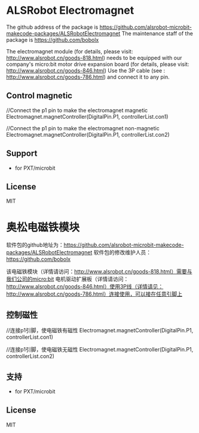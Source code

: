 # ALSRobot Electromagnet
The github address of the package is https://github.com/alsrobot-microbit-makecode-packages/ALSRobotElectromagnet
The maintenance staff of the package is https://github.com/bobolx

The electromagnet module (for details, please visit: http://www.alsrobot.cn/goods-818.html) needs to be equipped with our company's micro:bit motor drive expansion board (for details, please visit: http://www.alsrobot.cn/goods-846.html) Use the 3P cable (see : http://www.alsrobot.cn/goods-786.html) and connect it to any pin.

## Control magnetic
//Connect the p1 pin to make the electromagnet magnetic
Electromagnet.magnetController(DigitalPin.P1, controllerList.con1)

//Connect the p1 pin to make the electromagnet non-magnetic
Electromagnet.magnetController(DigitalPin.P1, controllerList.con2)

## Support

* for PXT/microbit

## License

MIT




# 奥松电磁铁模块
软件包的github地址为：https://github.com/alsrobot-microbit-makecode-packages/ALSRobotElectromagnet
软件包的修改维护人员：https://github.com/bobolx

该电磁铁模块（详情请访问：http://www.alsrobot.cn/goods-818.html）需要与我们公司的micro:bit 电机驱动扩展板（详情请访问：http://www.alsrobot.cn/goods-846.html）使用3P线（详情请见：http://www.alsrobot.cn/goods-786.html）连接使用，可以接在任意引脚上

## 控制磁性
//连接p1引脚，使电磁铁有磁性
Electromagnet.magnetController(DigitalPin.P1, controllerList.con1)

//连接p1引脚，使电磁铁无磁性
Electromagnet.magnetController(DigitalPin.P1, controllerList.con2)

## 支持

* for PXT/microbit

## License

MIT

